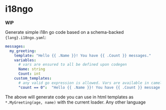 # i18ngo

**WIP**

Generate simple i18n go code based on a schema-backed `{lang}.i18ngo.yaml`:

```yaml
messages:
  my_greeting:
    template: "Hello {{ .Name }}! You have {{ .Count }} messages."
    variables:
      # vars are ensured to all be defined upon codegen
      Name: string
      Count: int
    custom_templates:
      # any valid go expression is allowed. Vars are available in camelCase form.
      "count == 0":  "Hello {{ .Name }}! You have {{ .Count }} message."
```

The above will generate code you can use in html templates as `*.MyGreeting(age,
name)` with the current loader. Any other language
